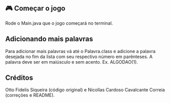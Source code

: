 ## 🎮 Começar o jogo
Rode o Main.java que o jogo começará no terminal.

###

## Adicionando mais palavras

Para adicionar mais palavras vá até o Palavra.class e adicione a palavra desejada no fim da lista com seu respectivo número em parênteses. A palavra deve ser em maiúsculo e sem acento.
Ex. ALGODAO(1).

###

## Créditos
Otto Fidelis Siqueira (código original) e Nicollas Cardoso Cavalcante Correia (correções e README).

